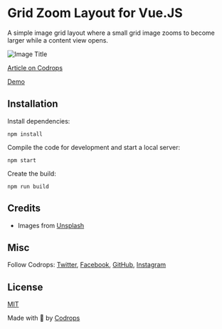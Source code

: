 # Grid Zoom Layout for Vue.JS

A simple image grid layout where a small grid image zooms to become larger while a content view opens.

![Image Title](https://tympanus.net/codrops/wp-content/uploads/2021/12/GridZoom_feat.jpg)

[Article on Codrops](https://tympanus.net/codrops/?p=57586)

[Demo](http://tympanus.net/Development/GridZoom/)


## Installation

Install dependencies:

```
npm install
```

Compile the code for development and start a local server:

```
npm start
```

Create the build:

```
npm run build
```

## Credits

- Images from [Unsplash](https://unsplash.com/)

## Misc

Follow Codrops: [Twitter](http://www.twitter.com/codrops), [Facebook](http://www.facebook.com/codrops), [GitHub](https://github.com/codrops), [Instagram](https://www.instagram.com/codropsss/)

## License
[MIT](LICENSE)

Made with :blue_heart:  by [Codrops](http://www.codrops.com)





